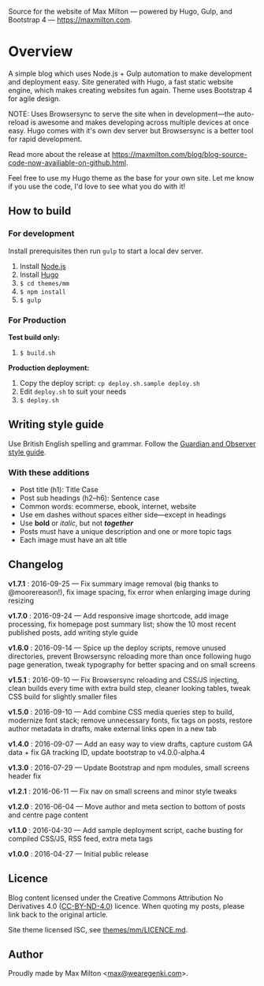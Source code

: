 Source for the website of Max Milton — powered by Hugo, Gulp, and Bootstrap 4 — <https://maxmilton.com>.

# Overview

A simple blog which uses Node.js + Gulp automation to make development and deployment easy. Site generated with Hugo, a fast static website engine, which makes creating websites fun again. Theme uses Bootstrap 4 for agile design.

NOTE: Uses Browsersync to serve the site when in development—the auto-reload is awesome and makes developing across multiple devices at once easy. Hugo comes with it's own dev server but Browsersync is a better tool for rapid development.

Read more about the release at <https://maxmilton.com/blog/blog-source-code-now-availiable-on-github.html>.

Feel free to use my Hugo theme as the base for your own site. Let me know if you use the code, I'd love to see what you do with it!

## How to build

### For development

Install prerequisites then run `gulp` to start a local dev server.

1. Install [Node.js](https://nodejs.org)
2. Install [Hugo](https://github.com/spf13/hugo/releases)
3. `$ cd themes/mm`
4. `$ npm install`
5. `$ gulp`

### For Production

**Test build only:**

1. `$ build.sh`

**Production deployment:**

1. Copy the deploy script: `cp deploy.sh.sample deploy.sh`
2. Edit `deploy.sh` to suit your needs
3. `$ deploy.sh`

## Writing style guide

Use British English spelling and grammar. Follow the [Guardian and Observer style guide](https://www.theguardian.com/info/series/guardian-and-observer-style-guide).

### With these additions

* Post title (h1): Title Case
* Post sub headings (h2–h6): Sentence case
* Common words: ecommerse, ebook, internet, website
* Use em dashes without spaces either side—except in headings
* Use **bold** or _italic_, but not **_together_**
* Posts must have a unique description and one or more topic tags
* Each image must have an alt title

## Changelog

**v1.7.1**
:  2016-09-25 — Fix summary image removal (big thanks to @moorereason!), fix image spacing, fix error when enlarging image during resizing

**v1.7.0**
:  2016-09-24 — Add responsive image shortcode, add image processing, fix homepage post summary list; show the 10 most recent published posts, add writing style guide

**v1.6.0**
:  2016-09-14 — Spice up the deploy scripts, remove unused directories, prevent Browsersync reloading more than once following hugo page generation, tweak typography for better spacing and on small screens

**v1.5.1**
:  2016-09-10 — Fix Browsersync reloading and CSS/JS injecting, clean builds every time with extra build step, cleaner looking tables, tweak CSS build for slightly smaller files

**v1.5.0**
:  2016-09-10 — Add combine CSS media queries step to build, modernize font stack; remove unnecessary fonts, fix tags on posts, restore author metadata in drafts, make external links open in a new tab

**v1.4.0**
:  2016-09-07 — Add an easy way to view drafts, capture custom GA data + fix GA tracking ID, update bootstrap to v4.0.0-alpha.4

**v1.3.0**
:  2016-07-29 — Update Bootstrap and npm modules, small screens header fix

**v1.2.1**
:  2016-06-11 — Fix nav on small screens and minor style tweaks

**v1.2.0**
:  2016-06-04 — Move author and meta section to bottom of posts and centre page content

**v1.1.0**
: 2016-04-30 — Add sample deployment script, cache busting for compiled CSS/JS, RSS feed, extra meta tags

**v1.0.0**
:  2016-04-27 — Initial public release

## Licence

Blog content licensed under the Creative Commons Attribution No Derivatives 4.0 ([CC-BY-ND-4.0](http://creativecommons.org/licenses/by-nd/4.0/legalcode)) licence. When quoting my posts, please link back to the original article.

Site theme licensed ISC, see [themes/mm/LICENCE.md](https://github.com/MaxMilton/MaxMilton.com/blob/master/themes/mm/LICENSE.md).

## Author

Proudly made by Max Milton &lt;<max@wearegenki.com>&gt;.
